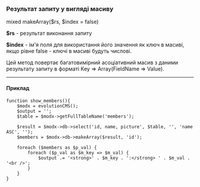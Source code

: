 ### Результат запиту у вигляді масиву

mixed makeArray($rs, $index = false)

**$rs** - результат виконання запиту

**$index** - ім'я поля для використання його значення як ключ в масиві, якщо рівне false - ключі в масиві будуть числові.

Цей метод повертає багатовимірний асоціативний масив з даними результату запиту в форматі Key => Array(FieldName => Value).

***

#### Приклад
```
function show_members(){
	$modx = evolutionCMS();
	$output = '';
	$table = $modx->getFullTableName('members');
	
	$result = $modx->db->select('id, name, picture', $table, '', 'name ASC', '');
	$members = $modx->db->makeArray($result, 'id');
	
	foreach ($members as $p_val) {  
		foreach ($p_val as $m_key => $m_val) {  
			$output .= '<strong>' . $m_key . ':</strong> ' . $m_val . '<br />';  
		}  
	}  
}
```